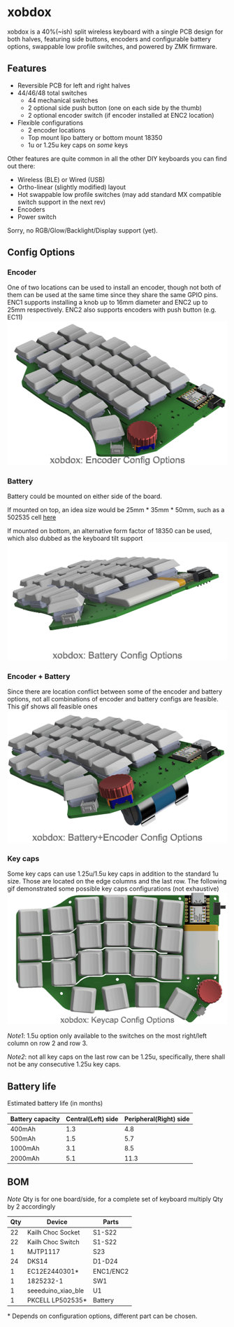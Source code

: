 # xobdox
xobdox is a 40%(~ish) split wireless keyboard with a single PCB
design for both halves, featuring side buttons, encoders and configurable
battery options, swappable low profile switches, and powered by ZMK firmware.

## Features
* Reversible PCB for left and right halves
* 44/46/48 total switches
    * 44 mechanical switches
    * 2 optional side push button (one on each side by the thumb)
    * 2 optional encoder switch (if encoder installed at ENC2 location)
* Flexible configurations
    * 2 encoder locations
    * Top mount lipo battery or bottom mount 18350
    * 1u or 1.25u key caps on *some* keys

Other features are quite common in all the other DIY keyboards you can find out
there:
* Wireless (BLE) or Wired (USB)
* Ortho-linear (slightly modified) layout
* Hot swappable low profile switches (may add standard MX compatible switch support in the
  next rev)
* Encoders
* Power switch

Sorry, no RGB/Glow/Backlight/Display support (yet).

## Config Options
### Encoder
One of two locations can be used to install an encoder, though not both of them
can be used at the same time since they share the same GPIO pins.
ENC1 supports installing a knob up to 16mm diameter and ENC2 up to 25mm
respectively.
ENC2 also supports encoders with push button (e.g. EC11)
![Encoder Config](./render/enc_config.gif "Encoder Config")
### Battery
Battery could be mounted on either side of the board.

If mounted on top, an idea size would be 25mm * 35mm * 50mm, such as a 502535 cell
[here](https://www.sparkfun.com/products/13851)

If mounted on bottom, an alternative form factor of 18350 can be used, which also
dubbed as the keyboard tilt support
![Battery Config](./render/bat_config.gif "Battery Config")

### Encoder + Battery
Since there are location conflict between some of the encoder and battery
options, not all combinations of encoder and battery configs are feasible. This
gif shows all feasible ones
![Combo Config](./render/combo_config.gif "Combo Config")

### Key caps
Some key caps can use 1.25u/1.5u key caps in addition to the standard 1u size. Those
are located on the edge columns and the last row.
The following gif demonstrated some possible key caps configurations (not
exhaustive)
![Keycaps Config](./render/keycap_config.gif "Keycap Config")

*Note1*: 1.5u option only available to the switches on the most right/left column
on row 2 and row 3.

*Note2*: not all key caps on the last row can be 1.25u, specifically, there shall
not be any consecutive 1.25u key caps.

## Battery life
Estimated battery life (in months)

|Battery capacity |Central(Left) side |Peripheral(Right) side |
|-----------------|-------------------|---------------|
|400mAh           | 1.3               | 4.8           |
|500mAh           | 1.5               | 5.7           |
|1000mAh          | 3.1               | 8.5           |
|2000mAh          | 5.1               | 11.3          |

## BOM
*Note* Qty is for one board/side, for a complete set of keyboard multiply Qty by
2 accordingly

|Qty|Device            |Parts          |
|---|------------------|---------------|
|22 |Kailh Choc Socket |S1-S22         |
|22 |Kailh Choc Switch |S1-S22         |
|1  |MJTP1117          |S23            |
|24 |DKS14             |D1-D24         |
|1  |EC12E2440301\*    |ENC1/ENC2      |
|1  |1825232-1         |SW1            |
|1  |seeeduino_xiao_ble|U1             |
|1  |PKCELL LP502535\* |Battery        |

\* Depends on configuration options, different part can be chosen.
